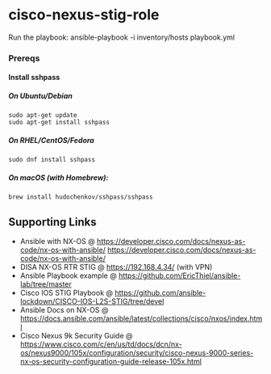 # cisco-nexus-stig-role

Run the playbook:  ansible-playbook -i inventory/hosts playbook.yml

### Prereqs

#### Install sshpass

##### On Ubuntu/Debian
`````
sudo apt-get update
sudo apt-get install sshpass
`````

##### On RHEL/CentOS/Fedora
`````
sudo dnf install sshpass
`````

##### On macOS (with Homebrew):
`````
brew install hudochenkov/sshpass/sshpass
`````


## Supporting Links
* Ansible with NX-OS @ https://developer.cisco.com/docs/nexus-as-code/nx-os-with-ansible/ https://developer.cisco.com/docs/nexus-as-code/nx-os-with-ansible/
* DISA NX-OS RTR STIG @ https://192.168.4.34/ (with VPN)
* Ansible Playbook example @ https://github.com/EricThiel/ansible-lab/tree/master
* Cisco IOS STIG Playbook @ https://github.com/ansible-lockdown/CISCO-IOS-L2S-STIG/tree/devel
* Ansible Docs on NX-OS @ https://docs.ansible.com/ansible/latest/collections/cisco/nxos/index.html
* Cisco Nexus 9k Security Guide @ https://www.cisco.com/c/en/us/td/docs/dcn/nx-os/nexus9000/105x/configuration/security/cisco-nexus-9000-series-nx-os-security-configuration-guide-release-105x.html
